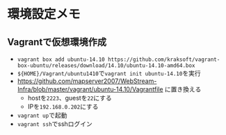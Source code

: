 # 環境設定メモ

## Vagrantで仮想環境作成
* `vagrant box add ubuntu-14.10 https://github.com/kraksoft/vagrant-box-ubuntu/releases/download/14.10/ubuntu-14.10-amd64.box`
* `${HOME}/Vagrant/ubuntu1410`で`vagrant init ubuntu-14.10`を実行
* https://github.com/mapserver2007/WebStream-Infra/blob/master/vagrant/ubuntu-14.10/Vagrantfile に置き換える
	* hostを`2223`、guestを`22`にする
	* IPを`192.168.0.202`にする
* `vagrant up`で起動
* `vagrant ssh`でsshログイン